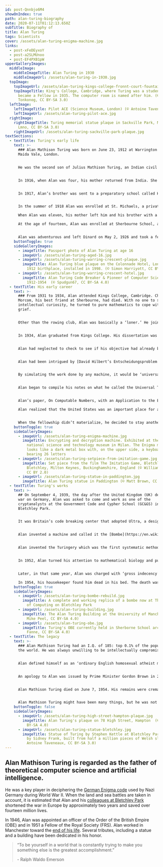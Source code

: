 ```yaml
---
id: post-Qnnbjo6M4
showOnIndex: true
path: alan-turing-biography
date: 2020-07-11T01:12:13.650Z
subTitle: Biography of
title: Alan Turing
tags: Scientists
cover: /assets/alan-turing-enigma-machine.jpg
links:
  - post-xFeDEyxoY
  - post-a2SLMUnoo
  - post-EF4PXB1pW
upperGalleryImages:
  middleImage:
    middleImageTitle: Alan Turing in 1930
    middleImageUrl: /assets/alan-turing-in-1930.jpg
  topImage:
    topImageUrl: /assets/alan-turing-kings-college-fronnt-court-fountain.jpg
    topImageTitle: King's College, Cambridge, where Turing was a student in 1931 and
      became a Fellow in 1935. The computer room is named after him. (© Dmitry
      Tonkonog, CC BY-SA 3.0)
  leftImage:
    leftImageTitle: Pilot ACE (Science Museum, London) (© Antoine Taveneaux, CC BY-SA 3.0)
    leftImageUrl: /assets/alan-turing-pilot-ace.jpg
  rightImage:
    rightImageTitle: Turing memorial statue plaque in Sackville Park, Manchester (©
      Lmno, CC BY-SA 3.0)
    rightImageUrl: /assets/alan-turing-sackville-park-plaque.jpg
textSections:
  - textTitle: Turing's early life
    text: >-
      ### Alan Mathison Turing was born on June 23, 1912 at Warrington Lodge,
      Maida Vale, London. 


      He was the second son of Julius Mathison Turing, an Indian civil servant (ICS) working in Chatrapur, India and Ethel Sara Stoney. Alan’s parents lived in India while he and his brother John lived in various foster homes. Alan was a toddler when he and his brother John were left with a retired Army couple, Colonel and Mrs. Ward, who lived in a large house called Baston Lodge in St. Leonards-on-Sea. The Wards had four daughters of their own, boarded another boy, and at one point took in three of Alan’s cousins.


      In 1916, when Alan was four, his mother returned from India. She rented some rooms in St. Leonards and remained there for the next three years.


      In 1917, Alan’s brother was sent to a preparatory school called Hazelhurst near Tunbridge Wells in Kent. Alan was left with his mother who busied herself with church and watercolor painting. Alan taught himself to read from a book called Reading Without Tears. He was good at recognizing figures and developed a habit of stopping at every lamp post to read its serial number.


      In the summer of 1918 Alan was enrolled at St. Michaels, a private day school in St. Leonards.  He remained there until the age of ten and then joined his brother at Hazelhurst.

      When Alan was eleven, his mother left him and his brother with a new foster parent, Archdeacon Rollo Meyers in Hertfordshire. A short time later, Alan’s father resigned from Indian Civil Service and he and his brother moved with their parents to Dinard, France.

      At the age of fourteen, Alan was enrolled at Sherbourne School, an independent boarding school in the town of Sherbourne in Dorset. The first day of school coincided with the 1926 coal miners’ strike. All transportation except the milk trains was halted.


      Alan was adventurous and left Dinard on May 2, 1926 and took a ferry from St. Malo to Southampton. From there, he rode his bicycle sixty miles for the better part of two days to Sherbourne, resting overnight at an inn. He arrived on time for the first day on May 3. His five-year tenure was intellectually stimulating, but emotionally bittersweet.
    buttonToggle: true
    sideGalleryImages:
      - imageTitle: Passport photo of Alan Turing at age 16
        imageUrl: /assets/alan-turing-aged-16.jpg
      - imageUrl: /assets/alan-turing-warring-crescent-plaque.jpg
        imageTitle: Alan Turing blue plaque on the Colonnade Hotel, London, England, his
          1912 birthplace, installed in 1998. (© Simon Harriyott, CC BY 2.0)
      - imageUrl: /assets/alan-turing-warring-crescent-hotel.jpg
        imageTitle: Alan Turing Code Breaker & Pioneer of Computer Science lived here in
          1912-1954  (© Spudgun67, CC BY-SA 4.0)
  - textTitle: His early career
    text: >-
      ### From 1931 to 1934, Alan attended Kings College, Cambridge. Christopher
      Morcom, his best friend at Sherbourne, had died. With no one to share his
      intellectual curiosity, he turned to pure mathematics to cope with his
      grief.


      Other than the rowing club, Alan was basically a ‘loner.’ He joined the Moral Science Club and in 1933 was asked to read a paper. The crux of his paper, Mathematics and Logic, was that a purely logistic view of mathematics was inadequate; and that mathematical propositions possessed a variety of interpretations, of which the logistic was merely one. 


      In 1934, Alan graduated from Kings College. His dissertation was called the Central Limit Theorem. It was a key concept in probability theory because it implied that probabilistic and statistical methods that worked for normal distribution (informally a bell curve) could be applicable to many problems involving other types of distribution. 


      Alan had neglected to check to see if his objective had already been obtained. As it turned out, his work had already been proven by Jarl Waldemar Lindeberg in 1922. Alan was told that his work might still be accepted as original work for a [King’s Fellowship](http://www.thekingsfellowship.com/), provided he did more work on it. In the spring of 1935 Alan was elected a Fellow at Kings College.


      Alan had been intrigued by [David Hilbert’s Entscheidungsproblem ](https://en.wikipedia.org/wiki/Entscheidungsproblem)(decision problem) and the questions it raised. In the summer of 1935, he began to dream of creating a machine that could manipulate symbols and decide the probability of any math assertion presented to it without the interference of human judgment, imagination, or intelligence.


      By simulating the work done by any machine, it would be ‘universal.’ Further, anything performed by a human computer could be done by his machine and perform the equivalent of the human mental activity. In short, this machine would be an ‘electric’ brain.


      Alan began to compile his notes on what he called the Universal Turing Machine into a possible paper for publication. He learned Alonzo Church, an American mathematician and logician, had also been studying the work of Hilbert.


      Alan’s paper, On Computable Numbers, with an Application to the Entscheidungsproblem, was published on May 28, 1936 in the Proceedings, London Mathematical Society.\

      Alan realized that the United States was an important place for advanced research and applied for a Visiting Fellowship at Princeton University, a research university in Princeton, New Jersey. In the fall of 1936, he entered Princeton University where he studied under Alonzo Church. It was Alan’s hope that after a year at Princeton he could get reelected to another fellowship at Cambridge.


      When the fellowship didn’t materialize, he decided to stay another year at Princeton and work on a Ph.D. He turned toward Kurt Godel’s work and delved deeper into his theorems of mathematical logic that demonstrated the inherent limits of every formal axiomatic system capable of making basic arithmetic. Alan completed his Ph.D. requirements in 1938 and returned to Cambridge.
    buttonToggle: true
    sideGalleryImages:
      - imageUrl: /assets/alan-turing-enigma-machine.jpg
        imageTitle: Encrypting and decryption machine. Exhibited at the "L. Da Vinci"
          national science and technology museum in Milan. The Enigma machine
          looks like a dark metal box with, on the upper side, a keyboard
          bearing 26 letters
      - imageUrl: /assets/alan-turing-setpiece-from-imitation-game.jpg
        imageTitle: Set piece from the film The Imitation Game, Bletchley Park,
          Bletchley, Milton Keynes, Buckinghamshire, England (© William Warby,
          CC BY 2.0)
      - imageUrl: /assets/alan-turing-statue-in-paddington.jpg
        imageTitle: Alan Turing statue in Paddington (© Matt Brown, CC BY 2.0)
  - textTitle: Turing's works
    text: >-
      ## On September 4, 1939, the day after the United Kingdom (UK) declared
      war on Germany, Alan was asked to come and work as one of the
      cryptanalysts at the Government Code and Cypher School (GC&GS) in
      Bletchley Park.


      It was Britain’s code breaking center that adopted Ultra, a designation for wartime signals intelligence obtained by breaking high level enemy radio and teleprinter communications. Alan’s mission was to ‘crack the code’ for Nazi Germany’s upgraded version of Enigma. Britain was familiar with the details of the Enigma machine’s rotors and the method of decrypting Enigma machine messages. The Polish government, who had briefed them, had also invented the Bomba, a code breaking machine, but the Germans changed its operating procedures which made the Bomba useless.


      Alan invented a machine and called it the [Bombe](https://en.wikipedia.org/wiki/Bombe). It was an electromechanical machine comprised of the equivalent of thirty-six different Enigma machines, each containing the exact internal wiring of the German counterpart. This machine helped to reduce the work of the code breakers.


      Alan invented the Turingery which was the first systematic method for cracking Germany’s Tunny, a German cipher machine teleprinter communications network (much like a mobile phone). After the war, from 1945 until his death in 1954, Alan worked on a series of projects. At the National Physical Laboratory, he designed the Automatic Computing Engine. It was one of the first designs for a stored-program computer. He became Deputy Director of the Computing Machine Laboratory at the Victoria University of Manchester where he worked on software for one of the earliest stored program computers – the Manchester Mark I.


      In 1952, Alan turned his attention to mathematical biology and published a paper called [The Chemical Basis of Morphogenesis](https://en.wikipedia.org/wiki/The_Chemical_Basis_of_Morphogenesis), which discussed the development of patterns and shapes in biological organisms.


      Later, in that same year, Alan was charged with ‘gross indecency’ under Section 11 of the Criminal Law Amendment Act 1885. He was ordered to undergo treatments designed to reduce the libido. For over a year, he was injected with synthetic oestrogen.

      In 1954, his housekeeper found him dead in his bed. The death was ruled a suicide by cyanide poisoning.
    buttonToggle: true
    sideGalleryImages:
      - imageUrl: /assets/alan-turing-bombe-rebuild.jpg
        imageTitle: A complete and working replica of a bombe now at The National Museum
          of Computing on Bletchley Park
      - imageUrl: /assets/alan-turing-building.jpg
        imageTitle: The Alan Turing Building at the University of Manchester in 2008 (©
          Mike Peel, CC BY-SA 4.0)
      - imageUrl: /assets/alan-turing-obe.jpg
        imageTitle: Turing's OBE currently held in Sherborne School archives (© Elektrik
          Fanne, CC BY-SA 4.0)
  - textTitle: The legacy
    text: >-
      ### Alan Mathison Turing had an I.Q. of 185: top 0.1% of the population of
      the world. He was always unwilling to be intellectually compromised.


      Alan defined himself as an ‘ordinary English homosexual atheist mathematician.’ However, in 1952, an indiscretion led to his arrest in the United Kingdom.


      An apology to Alan was issued by Prime Minister Gordon Brown in 2009 and Queen Elizabeth issued an official pardon in 2013. These efforts led to the Alan Turing Law which struck a chord for tolerance of diversity, in general, and the treatment of Alan Turing, in particular. 


      Alan Mathison Turing died on June 7, 1954. His remains were cremated at Woking Crematorium on June 12, 1954 and his ashes were scattered in the gardens of the crematorium.


      Alan Mathison Turing might have been many things, but he was not ‘ordinary.’
    buttonToggle: false
    sideGalleryImages:
      - imageUrl: /assets/alan-turing-high-street-hampton-plaque.jpg
        imageTitle: Alan Turing's plaque on 78 High Street, Hampton  (© Edwardx, CC
          BY-SA 4.0)
      - imageUrl: /assets/alan-turing-statue-bletchley.jpg
        imageTitle: Statue of Turing by Stephen Kettle at Bletchley Park, commissioned
          by Sidney Frank, built from half a million pieces of Welsh slate. (©
          Antoine Taveneaux, CC BY-SA 3.0)
---
```

## Alan Mathison Turing is regarded as the father of theoretical computer science and artificial intelligence.

He was a key player in deciphering the [German Enigma code](#3) used by Nazi Germany during World War II. When the land and sea battles are taken in account, it is estimated that Alan and his [colleagues at Bletchley Park](#3) shortened the war in Europe by approximately two years and saved over fourteen million lives.

In 1946, Alan was appointed an officer of the Order of the British Empire (OBE) and in 1951 a Fellow of the Royal Society (FRS). Alan worked in Manchester toward the [end of his life](#4). Several tributes, including a statue and a building have been dedicated in his honor.

> “To be yourself in a world that is constantly trying to make you something else is the greatest accomplishment.” 
>
> \- Ralph Waldo Emerson